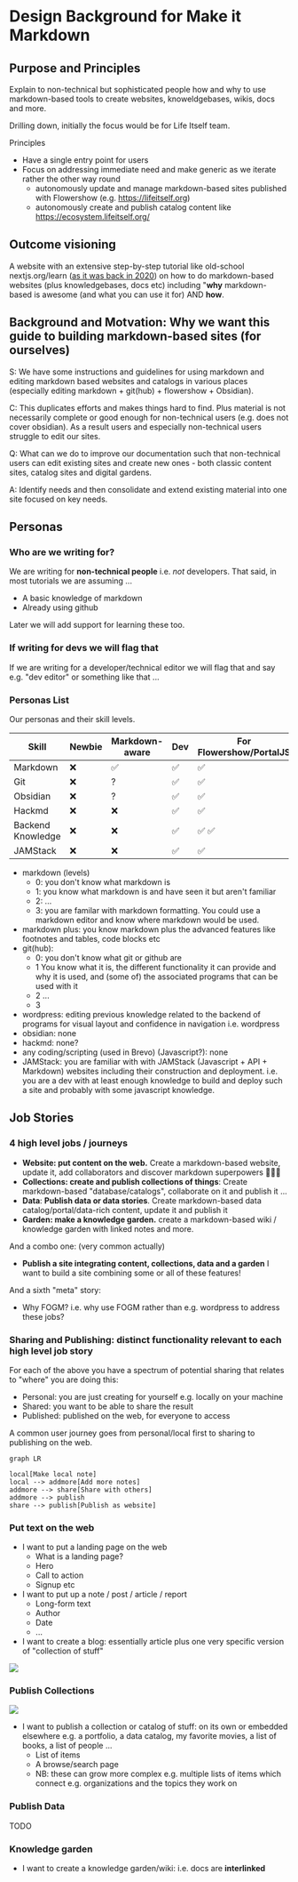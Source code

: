 # Design Background for Make it Markdown

## Purpose and Principles

Explain to non-technical but sophisticated people how and why to use markdown-based tools to create websites, knoweldgebases, wikis, docs and more.

Drilling down, initially the focus would be for Life Itself team.

Principles

- Have a single entry point for users
- Focus on addressing immediate need and make generic as we iterate rather the other way round
  - autonomously update and manage markdown-based sites published with Flowershow (e.g. https://lifeitself.org)
  - autonomously create and publish catalog content like https://ecosystem.lifeitself.org/

## Outcome visioning

A website with an extensive step-by-step tutorial like old-school nextjs.org/learn ([as it was back in 2020](https://web.archive.org/web/20200421114352/https://nextjs.org/learn/basics/create-nextjs-app)) on how to do markdown-based websites (plus knowledgebases, docs etc) including "**why** markdown-based is awesome (and what you can use it for) AND **how**.

## Background and Motvation: Why we want this guide to building markdown-based sites (for ourselves)

S: We have some instructions and guidelines for using markdown and editing markdown based websites and catalogs in various places (especially editing markdown + git(hub) + flowershow + Obsidian).

C: This duplicates efforts and makes things hard to find. Plus material is not necessarily complete or good enough for non-technical users (e.g. does not cover obsidian). As a result users and especially non-technical users struggle to edit our sites.

Q: What can we do to improve our documentation such that non-technical users can edit existing sites and create new ones - both classic content sites, catalog sites and digital gardens.

A: Identify needs and then consolidate and extend existing material into one site focused on key needs.

## Personas

### Who are we writing for?

We are writing for **non-technical people** i.e. *not* developers. That said, in most tutorials we are assuming ...

- A basic knowledge of markdown
- Already using github

Later we will add support for learning these too.

### If writing for devs we will flag that

If we are writing for a developer/technical editor we will flag that and say e.g. "dev editor" or something like that ...

### Personas List

Our personas and their skill levels. 

| Skill             | Newbie | Markdown-aware | Dev | For Flowershow/PortalJS |
| ----------------- | ------ | -------------- | --- | ----------------------- |
| Markdown          | ❌     | ✅             | ✅  | ✅                      |
| Git               | ❌     | ?              | ✅  | ✅                      |
| Obsidian          | ❌     | ?              | ✅  | ✅                      |
| Hackmd            | ❌     | ❌          | ✅  | ✅                      |
| Backend Knowledge | ❌     | ❌        | ✅  | ✅     ✅               |
| JAMStack          | ❌     | ❌           | ✅  | ✅                      |

- markdown (levels)
  - 0: you don't know what markdown is
  - 1: you know what markdown is and have seen it but aren't familiar
  - 2: ...
  - 3: you are familar with markdown formatting. You could use a markdown editor and know where markdown would be used.
- markdown plus: you know markdown plus the advanced features like footnotes and tables, code blocks etc
- git(hub):
  - 0: you don't know what git or github are
  - 1 You know what it is, the different functionality it can provide and why it is used, and (some of) the associated programs that can be used with it
  - 2 ...
  - 3
- wordpress:  editing previous knowledge related to the backend of programs for visual layout and confidence in navigation i.e. wordpress
- obsidian: none
- hackmd: none?
- any coding/scripting (used in Brevo) (Javascript?): none
- JAMStack: you are familiar with with JAMStack (Javascript + API + Markdown) websites including their construction and deployment. i.e. you are a dev with at least enough knowledge to build and deploy such a site and probably with some javascript knowledge.

## Job Stories

### 4 high level jobs / journeys

- **Website: put content on the web.** Create a markdown-based website, update it, add collaborators and discover markdown superpowers 🚀🦸‍♀
- **Collections: create and publish collections of things**: Create markdown-based "database/catalogs", collaborate on it and publish it ...
- **Data**: **Publish data or data stories**. Create markdown-based data catalog/portal/data-rich content, update it and publish it
- **Garden: make a knowledge garden.** create a markdown-based wiki / knowledge garden with linked notes and more.

And a combo one: (very common actually)

- **Publish a site integrating content, collections, data and a garden** I want to build a site combining some or all of these features!

And a sixth "meta" story:

- Why FOGM? i.e. why use FOGM rather than e.g. wordpress to address these jobs?

### Sharing and Publishing: distinct functionality relevant to each high level job story

For each of the above you have a spectrum of potential sharing that relates to "where" you are doing this:

- Personal: you are just creating for yourself e.g. locally on your machine
- Shared: you want to be able to share the result
- Published: published on the web, for everyone to access

A common user journey goes from personal/local first to sharing to publishing on the web.

```mermaid
graph LR

local[Make local note]
local --> addmore[Add more notes]
addmore --> share[Share with others]
addmore --> publish
share --> publish[Publish as website]
```

### Put text on the web

- I want to put a landing page on the web
  - What is a landing page?
  - Hero
  - Call to action
  - Signup etc
- I want to put up a note / post / article / report
  - Long-form text
  - Author
  - Date
  - ...
- I want to create a blog: essentially article plus one very specific version of "collection of stuff"

![](https://hackmd.io/_uploads/ByOV3pKP2.png)

### Publish Collections

![](https://hackmd.io/_uploads/HJA5-e5wn.png)

- I want to publish a collection or catalog of stuff: on its own or embedded elsewhere e.g. a portfolio, a data catalog, my favorite movies, a list of books, a list of people ...
  - List of items
  - A browse/search page
  - NB: these can grow more complex e.g. multiple lists of items which connect e.g. organizations and the topics they work on

### Publish Data

TODO

### Knowledge garden

- I want to create a knowledge garden/wiki: i.e. docs are **interlinked**
